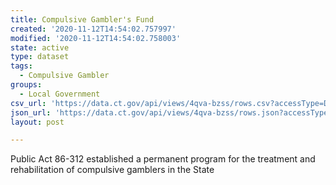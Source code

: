 ```yaml
---
title: Compulsive Gambler's Fund
created: '2020-11-12T14:54:02.757997'
modified: '2020-11-12T14:54:02.758003'
state: active
type: dataset
tags:
  - Compulsive Gambler
groups:
  - Local Government
csv_url: 'https://data.ct.gov/api/views/4qva-bzss/rows.csv?accessType=DOWNLOAD'
json_url: 'https://data.ct.gov/api/views/4qva-bzss/rows.json?accessType=DOWNLOAD'
layout: post

---
```

Public Act 86-312 established a permanent program for the treatment and rehabilitation of compulsive gamblers in the State
